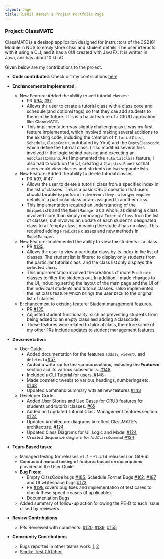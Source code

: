 ```yaml
---
layout: page
title: Rushil Ramesh's Project Portfolio Page
---
```


### Project: ClassMATE

ClassMATE is a desktop application designed for instructors of the CS2101 Module in NUS to easily store class and student details. The user interacts with it using a CLI, and it has a GUI created with JavaFX. It is written in Java, and has about 10 kLoC.

Given below are my contributions to the project.

* **Code contributed**: Check out my contributions [here](https://nus-cs2103-ay2122s1.github.io/tp-dashboard/)

* **Enchancements Implemented**:
    * New Feature: Added the ability to add tutorial classes:
        * PR [\#94](https://github.com/AY2122S1-CS2103T-W15-1/tp/pull/94),  [\#97](https://github.com/AY2122S1-CS2103T-W15-1/tp/pull/97)
        * Allows the user to create a tutorial class with a class code and schedule (and optional tags) so that
          they can add students to them in the future. This is a basic feature of a CRUD application like ClassMATE.
        * This implementation was slightly challenging as it was my first feature implemented, which involved making several
        additions to the existing code, including the creation of `TutorialClass`, `Schedule`, `ClassCode` (contributed by Yirui) and the
        `EmptyClasscode` which define the tutorial class. I also modified several files involved in the logic behind parsing and executing an
        `AddClassCommand`. As I implemented the `TutorialClass` feature, I also had to work on the UI, creating a
      `ClassListPanel` so that users could view classes and students on two separate lists.
    * New Feature: Added the ability to delete tutorial classes
        * PR [\#97](https://github.com/AY2122S1-CS2103T-W15-1/tp/pull/97), [\#147](https://github.com/AY2122S1-CS2103T-W15-1/tp/pull/147)
        * Allows the user to delete a tutorial class from a specified index in the list of classes. This is a basic CRUD operation
        that users should be able to perform in the event they no longer require details of a particular class or are assigned to
        another class.
        * This implementation required an understanding of the `UniqueList`s and the `ModelManager` as a whole,
        as deleting a class involved more than simply removing a `TutorialClass` from the list of classes, but involved
        an update of each student's designated class to an 'empty class', meaning the student has no class. This required
        adding `Predicate` classes and new methods in `ModelManager`.
    * New Feature: Implemented the ability to view the students in a class
        * PR [\#135](https://github.com/AY2122S1-CS2103T-W15-1/tp/pull/135)
        * Allows the user to view a particular class by its index in the list of classes. The student list is filtered to
        display only students from the particular tutorial class, and the class list only displays the selected class.
        * This implementation involved the creations of more `Predicate` classes to filter the students out. In addition,
        I made changes to the UI, including setting the layout of the main page and the UI of the individual students and tutorial classes.
        I also implemented the list class feature which brings the user back to the original list of classes.
    * Enchancement to existing feature: Student management features.
        * PR [\#135](https://github.com/AY2122S1-CS2103T-W15-1/tp/pull/135)
        * Adjusted student functionality, such as preventing students from being added to an empty class and adding a classcode.
        * These features were related to tutorial class, therefore some of my other PRs include updates to student management features.

* **Documentation**:
    * User Guide:
        * Added documentation for the features `addstu`, `viewstu` and `deletestu` [\#57](https://github.com/AY2122S1-CS2103T-W15-1/tp/pull/57)
        * Added a write-up for the various sections, including the **Features** section and its various subsections. [\#148](https://github.com/AY2122S1-CS2103T-W15-1/tp/pull/148)
        * Included a CLI Tutorial for users. [\#148](https://github.com/AY2122S1-CS2103T-W15-1/tp/pull/148)
        * Made cosmetic tweaks to various headings, numberings etc. [\#148](https://github.com/AY2122S1-CS2103T-W15-1/tp/pull/148)
        * Updated Command Summary with all new features [\#143](https://github.com/AY2122S1-CS2103T-W15-1/tp/pull/143)
    * Developer Guide:
        * Added User Stories and Use Cases for CRUD features for students and tutorial classes. [\#65](https://github.com/AY2122S1-CS2103T-W15-1/tp/pull/65)
        * Added and updated Tutorial Class Management features section. [\#124](https://github.com/AY2122S1-CS2103T-W15-1/tp/pull/124)
        * Updated Architecture diagrams to reflect ClassMATE's architecture. [\#124](https://github.com/AY2122S1-CS2103T-W15-1/tp/pull/124)
        * Updated Class Diagrams for UI, Logic and Model [\#124](https://github.com/AY2122S1-CS2103T-W15-1/tp/pull/124)
        * Created Sequence diagram for `AddClassCommand` [\#124](https://github.com/AY2122S1-CS2103T-W15-1/tp/pull/124)

* **Team-Based tasks**:
    * Managed testing for releases `v1.1` - `v1.4` (4 releases) on GitHub
    * Conducted manual testing of features based on descriptions provided in the User Guide.
    * **Bug Fixes**:
        * Empty ClassCode bugs [\#185](https://github.com/AY2122S1-CS2103T-W15-1/tp/issues/185), Schedule Format Bugs [\#162](https://github.com/AY2122S1-CS2103T-W15-1/tp/issues/162), [\#187](https://github.com/AY2122S1-CS2103T-W15-1/tp/issues/187) and UI whitespace bugs [\#173](https://github.com/AY2122S1-CS2103T-W15-1/tp/issues/173)
        * PR [\#198](https://github.com/AY2122S1-CS2103T-W15-1/tp/pull/198) covers bug fixes and implementation of test cases to check these specific cases (if applicable).
        * Documentation Bugs
    * Added summary of follow-up action following the PE-D to each issue raised by reviewers.

* **Review Contributions**
    * PRs Reviewed with comments: [\#120](https://github.com/AY2122S1-CS2103T-W15-1/tp/pull/120), [\#139](https://github.com/AY2122S1-CS2103T-W15-1/tp/pull/139), [\#155](https://github.com/AY2122S1-CS2103T-W15-1/tp/pull/155)

* **Community Contributions**
    * Bugs reported in other teams work: [1](https://github.com/AY2122S1-CS2103T-F13-2/tp/issues/153), [2](https://github.com/AY2122S1-CS2103T-F13-2/tp/issues/154)
    * [Smoke Test CATcher](https://github.com/rushilramesh/ped)

